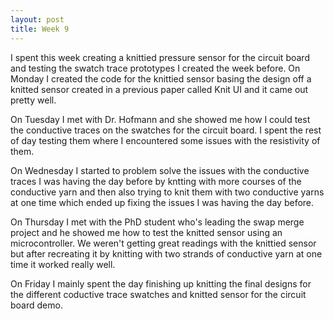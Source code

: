 ```yaml
---
layout: post
title: Week 9
---
```


I spent this week creating a knittied pressure sensor for the circuit board and testing the swatch trace prototypes I created the week before. On Monday I created the code for the knittied sensor basing the design off a knitted sensor created in a previous paper called Knit UI and it came out pretty well.

On Tuesday I met with Dr. Hofmann and she showed me how I could test the conductive traces on the swatches for the circuit board. I spent the rest of day testing them where I encountered some issues with the resistivity of them.

On Wednesday I started to problem solve the issues with the conductive traces I was having the day before by kntting with more courses of the conductive yarn and then also trying to knit them with two conductive yarns at one time which ended up fixing the issues I was having the day before.

On Thursday I met with the PhD student who's leading the swap merge project and he showed me how to test the knitted sensor using an microcontroller. We weren't getting great readings with the knittied sensor but after recreating it by knitting with two strands of conductive yarn at one time it worked really well.

On Friday I mainly spent the day finishing up knitting the final designs for the different coductive trace swatches and knitted sensor for the circuit board demo.
